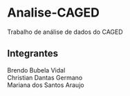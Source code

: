 # Analise-CAGED
Trabalho de análise de dados do CAGED

## Integrantes
Brendo Bubela Vidal <br />
Christian Dantas Germano <br />
Mariana dos Santos Araujo <br />
